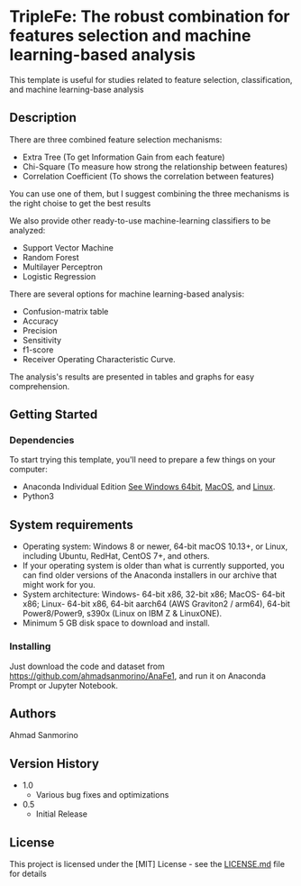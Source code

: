 # TripleFe: The robust combination for features selection and machine learning-based analysis

This template is useful for studies related to feature selection, classification, and machine learning-base analysis

## Description

There are three combined feature selection mechanisms:
* Extra Tree (To get Information Gain from each feature)
* Chi-Square (To measure how strong the relationship between features)
* Correlation Coefficient (To shows the correlation between features)

You can use one of them, but I suggest combining the three mechanisms is the right choise to get the best results 

We also provide other ready-to-use machine-learning classifiers to be analyzed:
* Support Vector Machine
* Random Forest
* Multilayer Perceptron
* Logistic Regression

There are several options for machine learning-based analysis:
* Confusion-matrix table
* Accuracy
* Precision
* Sensitivity
* f1-score
* Receiver Operating Characteristic Curve.

The analysis's results are presented in tables and graphs for easy comprehension.

## Getting Started

### Dependencies

To start trying this template, you'll need to prepare a few things on your computer:
* Anaconda Individual Edition [See Windows 64bit](https://docs.anaconda.com/anaconda/install/hashes/Anaconda3-2021.05-Windows-x86_64.exe-hash/), [MacOS](https://docs.anaconda.com/anaconda/install/mac-os/), and [Linux](https://docs.anaconda.com/anaconda/install/linux/).
* Python3

## System requirements

* Operating system: Windows 8 or newer, 64-bit macOS 10.13+, or Linux, including Ubuntu, RedHat, CentOS 7+, and others.
* If your operating system is older than what is currently supported, you can find older versions of the Anaconda installers in our archive that might work for you. 
* System architecture: Windows- 64-bit x86, 32-bit x86; MacOS- 64-bit x86; Linux- 64-bit x86, 64-bit aarch64 (AWS Graviton2 / arm64), 64-bit Power8/Power9, s390x (Linux on IBM Z & LinuxONE).
* Minimum 5 GB disk space to download and install.

### Installing

Just download the code and dataset from https://github.com/ahmadsanmorino/AnaFe1, and run it on Anaconda Prompt or Jupyter Notebook. 

## Authors

Ahmad Sanmorino

## Version History

* 1.0
    * Various bug fixes and optimizations
* 0.5
    * Initial Release

## License

This project is licensed under the [MIT] License - see the [LICENSE.md](https://github.com/ahmadsanmorino/AnaFe1/blob/main/LICENSE) file for details
